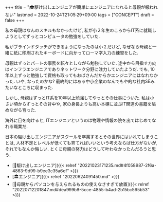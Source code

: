 +++
title = "🎓駆け出しエンジニアが簡単にエンジニアになれると母親が報われない"
lastmod = 2022-10-24T21:05:29+09:00
tags = ["CONCEPT"]
draft = false
+++

私の母親はなんのスキルもなかったけど, 私が小２年生のころからIT系に就職しようとしてずっとコンピュータの勉強をしていた.

私がブラインドタッチができるようになったのは小２だけど, なぜなら母親と一緒に紙に印刷されたキーボードに向かってローマ字入力の練習をした.

母親はずっとパートの事務を転々としながら勉強していた. 途中から目指す方向はインフラエンジニアでありネットワーク分野に注力していたようだ. でも, 10年以上ずっと勉強して資格も取ってもおばさんだからかエンジニアにはなれなかった. いや, なったのかな? 最終的にはある中小企業のなんでもや的な社内SEみたいなところに収まった.

しかし, 母親はずっとIT系を10年以上勉強してやっとその仕事についた. 私は小さい頃からずっとその背中や, 家の身長よりも高い本棚に並ぶIT関連の書籍を眺めながら育った.

海外に目を向けると, ITエンジニアというのは物理や情報の院を出てはじめてなれる職業だ.

日本の駆け出しエンジニアがスクールを卒業するとその世界にはいれてしまうことは, 人材不足とレベルが低くても育てればいいという考えならば仕方がないが, それでもなんか悔しい. とくに母親の努力はどうして叶わなかったんだろうと思う.

-   [🔖駆け出しエンジニア]({{< relref "20221023171235.md#4f058987-2f6a-4863-9d99-b9ee3c35a6ef" >}})
-   [🏛エンジニア]({{< relref "20220624091450.md" >}})
-   [🔵母親からパソコンを与えられるものの使えなさすぎて放置]({{< relref "20220712201847.md#dea999b8-5cce-4855-b4ad-2b15bc565b53" >}})
